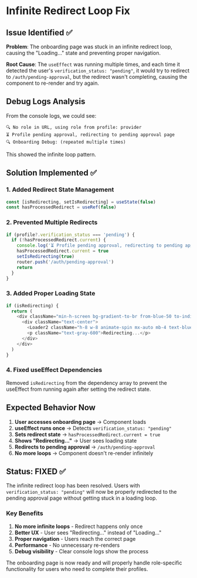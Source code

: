 # Infinite Redirect Loop Fix

## Issue Identified ✅

**Problem**: The onboarding page was stuck in an infinite redirect loop, causing the "Loading..." state and preventing proper navigation.

**Root Cause**: The `useEffect` was running multiple times, and each time it detected the user's `verification_status: "pending"`, it would try to redirect to `/auth/pending-approval`, but the redirect wasn't completing, causing the component to re-render and try again.

## Debug Logs Analysis

From the console logs, we could see:
```
🔍 No role in URL, using role from profile: provider
⏳ Profile pending approval, redirecting to pending approval page
🔍 Onboarding Debug: (repeated multiple times)
```

This showed the infinite loop pattern.

## Solution Implemented ✅

### 1. Added Redirect State Management
```typescript
const [isRedirecting, setIsRedirecting] = useState(false)
const hasProcessedRedirect = useRef(false)
```

### 2. Prevented Multiple Redirects
```typescript
if (profile?.verification_status === 'pending') {
  if (!hasProcessedRedirect.current) {
    console.log('⏳ Profile pending approval, redirecting to pending approval page')
    hasProcessedRedirect.current = true
    setIsRedirecting(true)
    router.push('/auth/pending-approval')
    return
  }
}
```

### 3. Added Proper Loading State
```typescript
if (isRedirecting) {
  return (
    <div className="min-h-screen bg-gradient-to-br from-blue-50 to-indigo-100 flex items-center justify-center">
      <div className="text-center">
        <Loader2 className="h-8 w-8 animate-spin mx-auto mb-4 text-blue-600" />
        <p className="text-gray-600">Redirecting...</p>
      </div>
    </div>
  )
}
```

### 4. Fixed useEffect Dependencies
Removed `isRedirecting` from the dependency array to prevent the useEffect from running again after setting the redirect state.

## Expected Behavior Now

1. **User accesses onboarding page** → Component loads
2. **useEffect runs once** → Detects `verification_status: "pending"`
3. **Sets redirect state** → `hasProcessedRedirect.current = true`
4. **Shows "Redirecting..."** → User sees loading state
5. **Redirects to pending approval** → `/auth/pending-approval`
6. **No more loops** → Component doesn't re-render infinitely

## Status: FIXED ✅

The infinite redirect loop has been resolved. Users with `verification_status: "pending"` will now be properly redirected to the pending approval page without getting stuck in a loading loop.

### Key Benefits
1. **No more infinite loops** - Redirect happens only once
2. **Better UX** - User sees "Redirecting..." instead of "Loading..."
3. **Proper navigation** - Users reach the correct page
4. **Performance** - No unnecessary re-renders
5. **Debug visibility** - Clear console logs show the process

The onboarding page is now ready and will properly handle role-specific functionality for users who need to complete their profiles.
